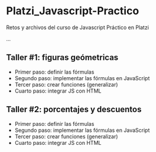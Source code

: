 # Platzi_Javascript-Practico
Retos y archivos del curso de Javascript Práctico en Platzi

...

## Taller #1: figuras geómetricas

- Primer paso: definir las fórmulas
- Segundo paso: implementar las fórmulas en JavaScript
- Tercer paso: crear funciones (generalizar)
- Cuarto paso: integrar JS con HTML

## Taller #2: porcentajes y descuentos

- Primer paso: definir las fórmulas
- Segundo paso: implementar las fórmulas en JavaScript
- Tercer paso: crear funciones (generalizar)
- Cuarto paso: integrar JS con HTML